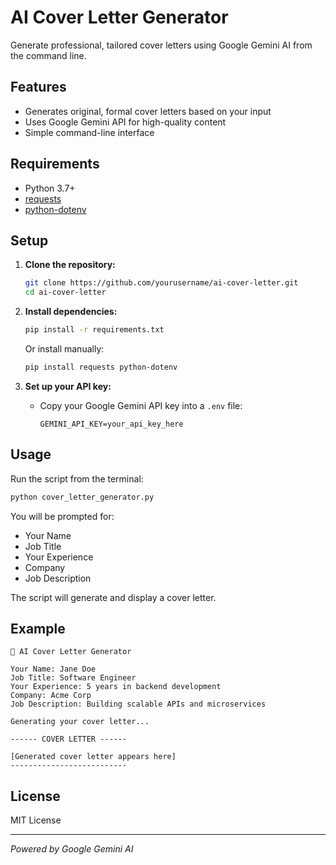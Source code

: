 # AI Cover Letter Generator

Generate professional, tailored cover letters using Google Gemini AI from the command line.

## Features

- Generates original, formal cover letters based on your input
- Uses Google Gemini API for high-quality content
- Simple command-line interface

## Requirements

- Python 3.7+
- [requests](https://pypi.org/project/requests/)
- [python-dotenv](https://pypi.org/project/python-dotenv/)

## Setup

1. **Clone the repository:**
   ```sh
   git clone https://github.com/yourusername/ai-cover-letter.git
   cd ai-cover-letter
   ```

2. **Install dependencies:**
   ```sh
   pip install -r requirements.txt
   ```
   Or install manually:
   ```sh
   pip install requests python-dotenv
   ```

3. **Set up your API key:**
   - Copy your Google Gemini API key into a `.env` file:
     ```
     GEMINI_API_KEY=your_api_key_here
     ```

## Usage

Run the script from the terminal:

```sh
python cover_letter_generator.py
```

You will be prompted for:
- Your Name
- Job Title
- Your Experience
- Company
- Job Description

The script will generate and display a cover letter.

## Example

```
📝 AI Cover Letter Generator

Your Name: Jane Doe
Job Title: Software Engineer
Your Experience: 5 years in backend development
Company: Acme Corp
Job Description: Building scalable APIs and microservices

Generating your cover letter...

------ COVER LETTER ------

[Generated cover letter appears here]
--------------------------
```

## License

MIT License

---

*Powered by Google Gemini AI*
